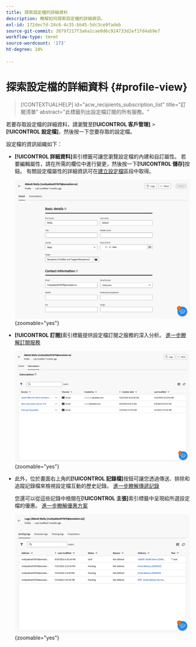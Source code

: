 ```yaml
---
title: 探索設定檔的詳細資料
description: 瞭解如何探索設定檔的詳細資訊。
exl-id: 172dec7d-24c6-4c35-bb45-5dc3ce9fadeb
source-git-commit: 3879f217f3a6a1cae0d6c924733d2ef1fd4ab9e7
workflow-type: tm+mt
source-wordcount: '173'
ht-degree: 10%

---
```


# 探索設定檔的詳細資料 {#profile-view}

>[!CONTEXTUALHELP]
>id="acw_recipients_subscription_list"
>title="訂閱清單"
>abstract="此標籤列出設定檔訂閱的所有服務。"

若要存取設定檔的詳細資料，請瀏覽至&#x200B;**[!UICONTROL 客戶管理]** > **[!UICONTROL 設定檔]**，然後按一下您要存取的設定檔。

設定檔的資訊組織如下：

* **[!UICONTROL 詳細資料]**&#x200B;索引標籤可讓您瀏覽設定檔的內建和自訂屬性。 若要編輯屬性，請在所需的欄位中進行變更，然後按一下&#x200B;**[!UICONTROL 儲存]**&#x200B;按鈕。 有關設定檔屬性的詳細資訊可在[建立設定檔](create-profile.md)區段中取得。

  ![](assets/profile-details.png){zoomable="yes"}

* **[!UICONTROL 訂閱]**&#x200B;索引標籤提供設定檔訂閱之服務的深入分析。 [進一步瞭解訂閱服務](manage-services.md)

  ![](assets/profile-subscriptions.png){zoomable="yes"}

* 此外，位於畫面右上角的&#x200B;**[!UICONTROL 記錄檔]**&#x200B;按鈕可讓您透過傳送、排除和追蹤記錄檔來檢視設定檔互動的歷史記錄。 [進一步瞭解傳遞記錄](../monitor/delivery-logs.md)

  您還可以從這些記錄中檢閱在&#x200B;**[!UICONTROL 主張]**&#x200B;索引標籤中呈現給所選設定檔的優惠。 [進一步瞭解優惠方案](../msg/offers.md)

  ![](assets/profile-logs.png){zoomable="yes"}
